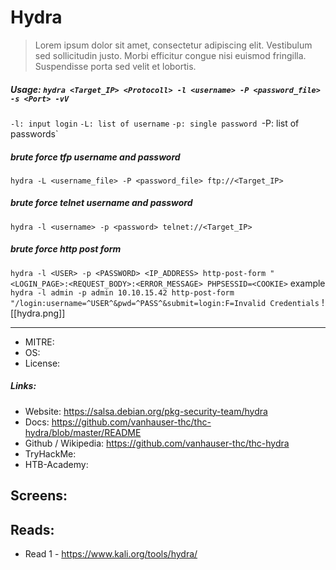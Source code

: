 # Hydra
>Lorem ipsum dolor sit amet, consectetur adipiscing elit. Vestibulum sed sollicitudin justo. Morbi efficitur congue nisi euismod fringilla. Suspendisse porta sed velit et lobortis.

##### Usage: `hydra <Target_IP> <Protocoll> -l <username> -P <password_file> -s <Port> -vV`
`-l: input login`
`-L: list of username`
`-p: single password
`-P: list of passwords`
##### brute force tfp username and password
`hydra -L <username_file> -P <password_file> ftp://<Target_IP>`
##### brute force telnet username and password
`hydra -l <username> -p <password> telnet://<Target_IP>`
##### brute force http post form
`hydra -l <USER> -p <PASSWORD> <IP_ADDRESS> http-post-form "<LOGIN_PAGE>:<REQUEST_BODY>:<ERROR_MESSAGE> PHPSESSID=<COOKIE>`
example
`hydra -l admin -p admin 10.10.15.42 http-post-form "/login:username=^USER^&pwd=^PASS^&submit=login:F=Invalid Credentials`
![[hydra.png]]
___
- MITRE:
- OS:
- License:

##### Links:
- Website: https://salsa.debian.org/pkg-security-team/hydra
- Docs: https://github.com/vanhauser-thc/thc-hydra/blob/master/README
- Github / Wikipedia: https://github.com/vanhauser-thc/thc-hydra
- TryHackMe: 
- HTB-Academy:

## Screens:

## Reads:
- Read 1 - https://www.kali.org/tools/hydra/